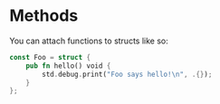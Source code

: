 # Methods

You can attach functions to structs like so:

```rust
const Foo = struct {
    pub fn hello() void {
        std.debug.print("Foo says hello!\n", .{});
    }
};
```

